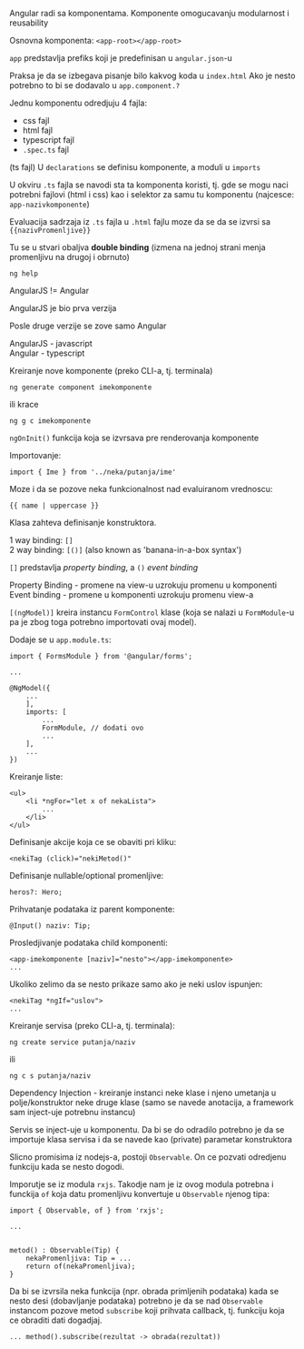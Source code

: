 
Angular radi sa komponentama. Komponente omogucavanju modularnost i
reusability

Osnovna komponenta: `<app-root></app-root>`

`app` predstavlja prefiks koji je predefinisan u `angular.json`-u

Praksa je da se izbegava pisanje bilo kakvog koda u `index.html`
Ako je nesto potrebno to bi se dodavalo u `app.component.?`


Jednu komponentu odredjuju 4 fajla:
- css fajl
- html fajl
- typescript fajl
- `.spec.ts` fajl




(ts fajl)
U `declarations` se definisu komponente, a moduli u `imports`


U okviru `.ts` fajla se navodi sta ta komponenta koristi, tj. gde se mogu naci
potrebni fajlovi (html i css) kao i selektor za samu tu komponentu 
(najcesce: `app-nazivkomponente`)

Evaluacija sadrzaja iz `.ts` fajla u `.html` fajlu moze da se da se izvrsi 
sa `{{nazivPromenljive}}`


Tu se u stvari obaljva **double binding** (izmena na jednoj strani menja
promenljivu na drugoj i obrnuto)



`ng help`



AngularJS != Angular


AngularJS je bio prva verzija

Posle druge verzije se zove samo Angular

AngularJS - javascript  
Angular   - typescript



Kreiranje nove komponente (preko CLI-a, tj. terminala)
```
ng generate component imekomponente
```
ili krace
```
ng g c imekomponente
```

`ngOnInit()` funkcija koja se izvrsava pre renderovanja komponente

    
    
Importovanje:
```
import { Ime } from '../neka/putanja/ime'
```


Moze i da se pozove neka funkcionalnost nad evaluiranom vrednoscu:
```
{{ name | uppercase }}
```


Klasa zahteva definisanje konstruktora.

1 way binding: `[]`  
2 way binding: `[()]` (also known as 'banana-in-a-box syntax')

`[]` predstavlja *property binding*, a `()` *event binding*



Property Binding - promene na view-u uzrokuju promenu u komponenti  
Event binding    - promene u komponenti uzrokuju promenu view-a

 

`[(ngModel)]` kreira instancu `FormControl` klase (koja se nalazi u `FormModule`-u 
pa je zbog toga potrebno importovati ovaj model). 

Dodaje se u `app.module.ts`:
```
import { FormsModule } from '@angular/forms';

...

@NgModel({
    ...
    ],
    imports: [
        ...
        FormModule, // dodati ovo
        ...
    ],
    ...
})
```


Kreiranje liste:
```
<ul>
    <li *ngFor="let x of nekaLista">
        ...
    </li>
</ul>
```


Definisanje akcije koja ce se obaviti pri kliku:
```
<nekiTag (click)="nekiMetod()"
```


Definisanje nullable/optional promenljive:
```
heros?: Hero;

```



Prihvatanje podataka iz parent komponente:
```
@Input() naziv: Tip;
```

Prosledjivanje podataka child komponenti:
```
<app-imekomponente [naziv]="nesto"></app-imekomponente>
...
```


Ukoliko zelimo da se nesto prikaze samo ako je neki uslov ispunjen:
```
<nekiTag *ngIf="uslov">
...
```


Kreiranje servisa (preko CLI-a, tj. terminala):
```
ng create service putanja/naziv
```

ili 

```
ng c s putanja/naziv
```


Dependency Injection - kreiranje instanci neke klase i njeno umetanja u 
                       polje/konstruktor neke druge klase (samo se navede
                       anotacija, a framework sam inject-uje potrebnu instancu)
                       
                       
                       
Servis se inject-uje u komponentu. Da bi se do odradilo potrebno je da se importuje
klasa servisa i da se navede kao (private) parametar konstruktora


Slicno promisima iz nodejs-a, postoji `Observable`. On ce pozvati odredjenu funkciju
kada se nesto dogodi.

Imporutje se iz modula `rxjs`. Takodje nam je iz ovog modula potrebna i funckija `of`
koja datu promenljivu konvertuje u `Observable` njenog tipa:
```
import { Observable, of } from 'rxjs';

...


metod() : Observable(Tip) {
    nekaPromenljiva: Tip = ...
    return of(nekaPromenljiva);
}
```

Da bi se izvrsila neka funkcija (npr. obrada primljenih podataka) kada se nesto desi
(dobavljanje podataka) potrebno je da se nad `Observable` instancom pozove metod
`subscribe` koji prihvata callback, tj. funkciju koja ce obraditi dati dogadjaj.

```
... method().subscribe(rezultat -> obrada(rezultat))
```
